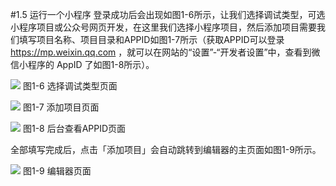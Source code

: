 #1.5 运行一个小程序
登录成功后会出现如图1-6所示，让我们选择调试类型，可选小程序项目或公众号网页开发，在这里我们选择小程序项目，然后添加项目需要我们填写项目名称、项目目录和APPID如图1-7所示（获取APPID可以登录 https://mp.weixin.qq.com ，就可以在网站的“设置”-“开发者设置”中，查看到微信小程序的 AppID 了如图1-8所示）。

![](/assets/图1-6.png)
图1-6 选择调试类型页面

![](/assets/图1-7.png)
图1-7 添加项目页面

![](/assets/图1-8.png)
图1-8 后台查看APPID页面

全部填写完成后，点击「添加项目」会自动跳转到编辑器的主页面如图1-9所示。

![](/assets/图1-9.png)
图1-9 编辑器页面
